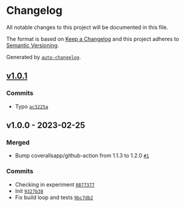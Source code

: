 # Changelog

All notable changes to this project will be documented in this file.

The format is based on [Keep a Changelog](https://keepachangelog.com/en/1.0.0/)
and this project adheres to [Semantic Versioning](https://semver.org/spec/v2.0.0.html).

Generated by [`auto-changelog`](https://github.com/CookPete/auto-changelog).

## [v1.0.1](https://github.com/hifiwi-fi/bc-bookmarklet/compare/v1.0.0...v1.0.1)

### Commits

- Typo [`ac3225a`](https://github.com/hifiwi-fi/bc-bookmarklet/commit/ac3225ae011b65a23f2dd145ca029ee0470b339b)

## v1.0.0 - 2023-02-25

### Merged

- Bump coverallsapp/github-action from 1.1.3 to 1.2.0 [`#1`](https://github.com/hifiwi-fi/bc-bookmarklet/pull/1)

### Commits

- Checking in experiment [`0877377`](https://github.com/hifiwi-fi/bc-bookmarklet/commit/0877377cb195f480023f8e2552fc33705579a53e)
- Init [`9327b38`](https://github.com/hifiwi-fi/bc-bookmarklet/commit/9327b389a1b80a2d064594d9e2e8c3ed31c57d7a)
- Fix build loop and tests [`9bc7db2`](https://github.com/hifiwi-fi/bc-bookmarklet/commit/9bc7db29c0324861479f6c5f4dfa7901c4659600)
